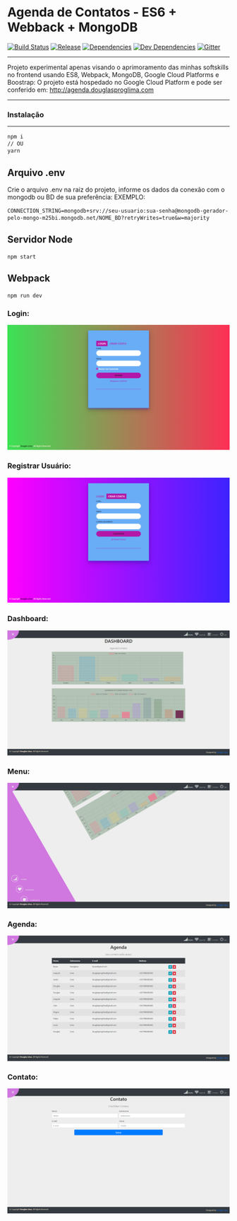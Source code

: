 # Agenda de Contatos - ES6 + Webback + MongoDB

[![Build Status](https://travis-ci.org/verekia/js-stack-from-scratch.svg?branch=master)](https://travis-ci.org/verekia/js-stack-from-scratch)
[![Release](https://img.shields.io/github/release/verekia/js-stack-from-scratch.svg?style=flat-square)](https://github.com/verekia/js-stack-from-scratch/releases)
[![Dependencies](https://img.shields.io/david/verekia/js-stack-boilerplate.svg?style=flat-square)](https://david-dm.org/verekia/js-stack-boilerplate)
[![Dev Dependencies](https://img.shields.io/david/dev/verekia/js-stack-boilerplate.svg?style=flat-square)](https://david-dm.org/verekia/js-stack-boilerplate?type=dev)
[![Gitter](https://img.shields.io/gitter/room/js-stack-from-scratch/Lobby.svg?style=flat-square)](https://gitter.im/js-stack-from-scratch/)

---
 Projeto experimental apenas visando o aprimoramento das minhas softskills no frontend usando ES8, Webpack, MongoDB, Google Cloud Platforms e Boostrap:
O projeto está hospedado no Google Cloud Platform e pode ser conferido em:
 <http://agenda.douglasproglima.com>
 
---
### Instalação
---
````
npm i 
// OU 
yarn
````

## Arquivo .env
Crie o arquivo .env na raiz do projeto, informe os dados da conexão com o mongodb ou BD de sua preferência:
EXEMPLO:
````
CONNECTION_STRING=mongodb+srv://seu-usuario:sua-senha@mongodb-gerador-pelo-mongo-m25bi.mongodb.net/NOME_BD?retryWrites=true&w=majority
````

## Servidor Node
````
npm start
````

## Webpack
````
npm run dev
````
### Login:
![login](https://raw.githubusercontent.com/douglasproglima/images/master/login1.png)

### Registrar Usuário:
![register](https://raw.githubusercontent.com/douglasproglima/images/master/login2.png)

### Dashboard:
![dashboard](https://raw.githubusercontent.com/douglasproglima/images/master/dashboard.png)

### Menu:
![nav](https://raw.githubusercontent.com/douglasproglima/images/master/nav.png)

### Agenda:
![agenda](https://raw.githubusercontent.com/douglasproglima/images/master/agenda.png)

### Contato:
![contato](https://raw.githubusercontent.com/douglasproglima/images/master/contato.png)
